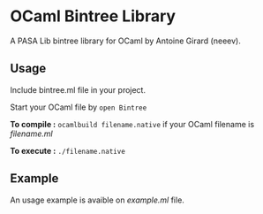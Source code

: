 # OCaml Bintree Library

A PASA Lib bintree library for OCaml by Antoine Girard (neeev).

## Usage

Include bintree.ml file in your project.

Start your OCaml file by `open Bintree`

**To compile :** `ocamlbuild filename.native` if your OCaml filename is *filename.ml*

**To execute :** `./filename.native`

## Example

An usage example is avaible on *example.ml* file.
